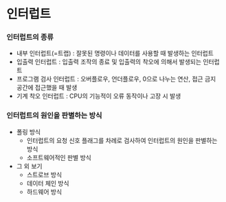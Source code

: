 # 인터럽트
### 인터럽트의 종류
- 내부 인터럽트(=트랩) : 잘못된 명령이나 데이터를 사용할 때 발생하는 인터럽트
- 입출력 인터럽트 : 입출력 조작의 종료 및 입출력의 착오에 의해서 발생되는 인터럽트
- 프로그램 검사 인터럽트 : 오버플로우, 언더플로우, 0으로 나누는 연산, 접근 금지 공간에 접근했을 때 발생
- 기계 착오 인터럽트 : CPU의 기능적이 오류 동작이나 고장 시 발생
### 인터럽트의 원인을 판별하는 방식
- 폴링 방식
  - 인터럽트의 요청 신호 플래그를 차례로 검사하여 인터럽트의 원인을 판별하는 방식
  - 소프트웨어적인 판별 방식
- 그 외 보기
  - 스트로브 방식
  - 데이터 체인 방식
  - 하드웨어 방식